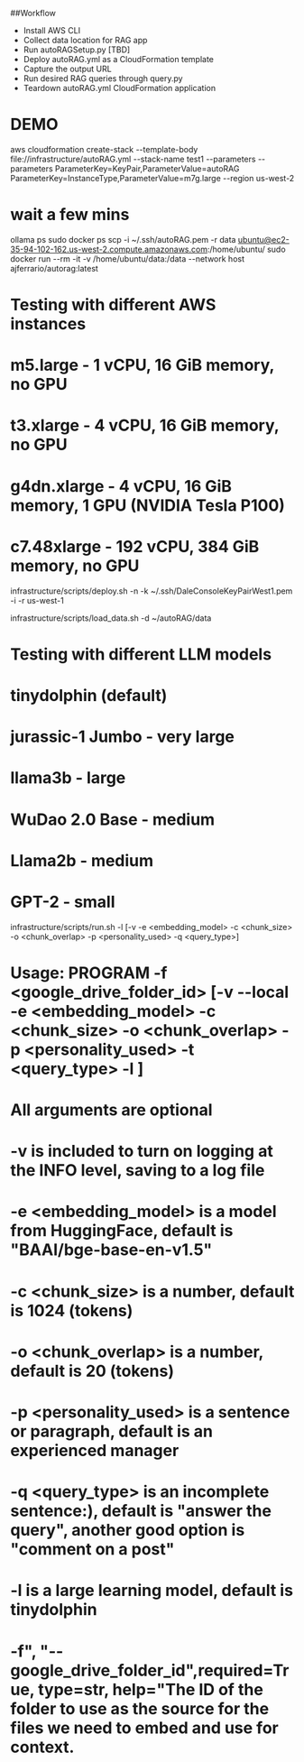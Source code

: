 ##Workflow
- Install AWS CLI
- Collect data location for RAG app
- Run autoRAGSetup.py [TBD]
- Deploy autoRAG.yml as a CloudFormation template
- Capture the output URL
- Run desired RAG queries through query.py
- Teardown autoRAG.yml CloudFormation application


# DEMO
aws cloudformation create-stack --template-body file://infrastructure/autoRAG.yml --stack-name test1 --parameters --parameters ParameterKey=KeyPair,ParameterValue=autoRAG ParameterKey=InstanceType,ParameterValue=m7g.large  --region us-west-2
# wait a few mins
ollama ps
sudo docker ps
scp -i ~/.ssh/autoRAG.pem -r data ubuntu@ec2-35-94-102-162.us-west-2.compute.amazonaws.com:/home/ubuntu/ 
sudo docker run --rm -it -v /home/ubuntu/data:/data --network host ajferrario/autorag:latest

# Testing with different AWS instances
# m5.large - 1 vCPU, 16 GiB memory, no GPU
# t3.xlarge - 4 vCPU, 16 GiB memory, no GPU
# g4dn.xlarge - 4 vCPU, 16 GiB memory, 1 GPU (NVIDIA Tesla P100)
# c7.48xlarge - 192 vCPU, 384 GiB memory, no GPU
infrastructure/scripts/deploy.sh -n <stack-name> -k ~/.ssh/DaleConsoleKeyPairWest1.pem -i <ec2-instanct-type> -r us-west-1

infrastructure/scripts/load_data.sh -d ~/autoRAG/data 

# Testing with different LLM models
# tinydolphin (default)
#
# jurassic-1 Jumbo - very large
# llama3b - large
# WuDao 2.0 Base - medium
# Llama2b - medium
# GPT-2 - small
infrastructure/scripts/run.sh -l <llm> [-v -e <embedding_model> -c <chunk_size> -o <chunk_overlap> -p <personality_used> -q <query_type>]

# Usage: PROGRAM -f <google_drive_folder_id> [-v --local -e <embedding_model> -c <chunk_size> -o <chunk_overlap> -p <personality_used> -t <query_type> -l <llm>]
# All arguments are optional
# -v is included to turn on logging at the INFO level, saving to a log file
# -e <embedding_model> is a model from HuggingFace, default is "BAAI/bge-base-en-v1.5"
# -c <chunk_size> is a number, default is 1024 (tokens)
# -o <chunk_overlap> is a number, default is 20 (tokens)
# -p <personality_used> is a sentence or paragraph, default is an experienced manager
# -q <query_type> is an incomplete sentence:), default is "answer the query", another good option is "comment on a post"
# -l <llm> is a large learning model, default is tinydolphin
# -f", "--google_drive_folder_id",required=True, type=str, help="The ID of the folder to use as the source for the files we need to embed and use for context.

<!-- def parse_args():
  """Parses arguments from the command line."""
  parser = argparse.ArgumentParser(description="Program description")
  parser.add_argument("-v", "--verbose", action="store_true", help="Turn on INFO level logging")
  parser.add_argument("-e", "--embedding_model", type=str, default="BAAI/bge-base-en-v1.5", help="Embedding model from HuggingFace")
  parser.add_argument("-c", "--chunk_size", type=int, default=1024, help="Chunk size in tokens")
  parser.add_argument("-o", "--chunk_overlap", type=int, default=20, help="Chunk overlap in tokens")
  parser.add_argument("-p", "--personality_used", type=str, default="an experienced manager who has had employees around the world, has delivered large projects, has worked with other managers and leaders, has seen lots of HR related issues and challenges, and has a good grasp of all management related disciplines", help="Personality used")
  parser.add_argument("-t", "--query_type", type=str, default="answer the query", help="Query type")
  parser.add_argument("-l", "--llm", type=str, default="tinydolphin", help="Large language model")
  parser.add_argument("-f", "--google_drive_folder_id",required=True, type=str, help="The ID of the folder to use as the source for the files we need to embed and use for context.")
  return parser.parse_args() -->
